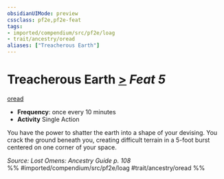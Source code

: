 ```yaml
---
obsidianUIMode: preview
cssclass: pf2e,pf2e-feat
tags:
- imported/compendium/src/pf2e/loag
- trait/ancestry/oread
aliases: ["Treacherous Earth"]
---
```

# Treacherous Earth  [>](chapter-9-playing-the-game.md#Actions "Single Action") *Feat 5*  
[oread](oread-b2.md)  

- **Frequency**: once every 10 minutes
- **Activity** Single Action

You have the power to shatter the earth into a shape of your devising. You crack the ground beneath you, creating difficult terrain in a 5-foot burst centered on one corner of your space.

*Source: Lost Omens: Ancestry Guide p. 108*  
%% #imported/compendium/src/pf2e/loag #trait/ancestry/oread %%